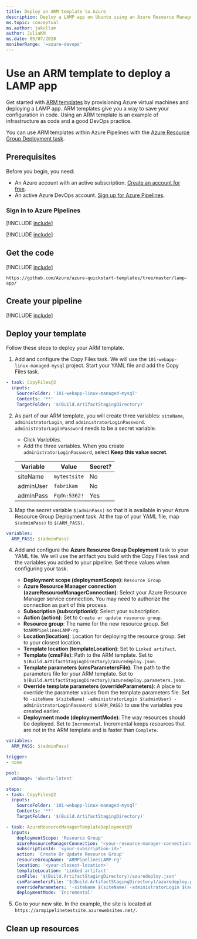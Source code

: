 ```yaml
---
title: Deploy an ARM template to Azure
description: Deploy a LAMP app on Ubuntu using an Azure Resource Manager (ARM) Template Deployment Task
ms.topic: conceptual
ms.author: jukullam
author: JuliaKM
ms.date: 05/07/2020
monikerRange: '=azure-devops'
---
```


# Use an ARM template to deploy a LAMP app

Get started with [ARM templates](https://docs.microsoft.com/azure/azure-resource-manager/templates/overview) by provisioning Azure virtual machines and deploying a LAMP app. ARM templates give you a way to save your configuration in code. Using an ARM template is an example of infrastructure as code and a good DevOps practice.

You can use ARM templates within Azure Pipelines with the [Azure Resource Group Deployment task](../../../tasks/deploy/azure-resource-group-deployment.md). 

## Prerequisites

Before you begin, you need:
- An Azure account with an active subscription. [Create an account for free](https://azure.microsoft.com/free/?WT.mc_id=A261C142F).
- An active Azure DevOps account. [Sign up for Azure Pipelines](../../../get-started/pipelines-sign-up.md).


### Sign in to Azure Pipelines

[!INCLUDE [include](includes/sign-in-azure-pipelines.md)]

[!INCLUDE [include](includes/create-project.md)]


## Get the code

[!INCLUDE [include](includes/get-code-before-sample-repo.md)]

```
https://github.com/Azure/azure-quickstart-templates/tree/master/lamp-app/
```

## Create your pipeline

[!INCLUDE [include](includes/create-pipeline-before-template-selected.md)]

## Deploy your template

Follow these steps to deploy your ARM template.

1. Add and configure the Copy Files task. We will use the `101-webapp-linux-managed-mysql` project. Start your YAML file and add the Copy Files task.
  ``` yaml
  - task: CopyFiles@2
    inputs:
      SourceFolder: '101-webapp-linux-managed-mysql'
      Contents: '**'
      TargetFolder: '$(Build.ArtifactStagingDirectory)'
  ``` 

2. As part of our ARM template, you will create three variables:  `siteName`, `administratorLogin`, and `administratorLoginPassword`. `administratorLoginPassword` needs to be a secret variable.
    * Click *Variables*. 
    * Add the three variables. When you create `administratorLoginPassword`, select **Keep this value secret**. 
        
   |Variable  |Value  |Secret?  |
   |---------|---------|---------|
   |siteName     |  `mytestsite`       |    No     |
   |adminUser     |     `fabrikam`    |    No     |
   |adminPass     |    `Fqdn:5362!`     |    Yes     |


3. Map the secret variable `$(adminPass)` so that it is available in your Azure Resource Group Deployment task. At the top of your YAML file, map `$(adminPass)` to `$(ARM_PASS)`. 

```yaml
variables:
  ARM_PASS: $(adminPass)
```

4. Add and configure the **Azure Resource Group Deployment** task to your YAML file. We will use the artifact you build with the Copy Files task and the variables you added to your pipeline. Set these values when configuring your task. 

   - **Deployment scope (deploymentScope)**: `Resource Group`
   - **Azure Resource Manager connection (azureResourceManagerConnection)**: Select your Azure Resource Manager service connection. You may need to authorize the connection as part of this process. 
   - **Subscription (subscriptionId)**: Select your subscription. 
   - **Action (action)**: Set to `Create or update resource group`. 
   - **Resource group**: The name for the new resource group. Set to`ARMPipelinesLAMP-rg`. 
   - **Location(location)**: Location for deploying the resource group. Set to your closest location.
   - **Template location (templateLocation)**: Set to `Linked artifact`. 
   - **Template (cmsFile)**: Path to the ARM template. Set to `$(Build.ArtifactStagingDirectory)/azuredeploy.json`.
   - **Template parameters (cmsParametersFile)**:  The path to the parameters file for your ARM template. Set to `$(Build.ArtifactStagingDirectory)/azuredeploy.parameters.json`.
   - **Override template parameters (overrideParameters)**: A place to override the parameter values from the template parameters file. Set to `-siteName $(siteName) -administratorLogin $(adminUser) -administratorLoginPassword $(ARM_PASS)` to use the variables you created earlier.
   - **Deployment mode (deploymentMode)**: The way resources should be deployed. Set to `Incremental`. Incremental keeps resources that are not in the ARM template and is faster than `Complete`. 
   
```yaml
variables:
  ARM_PASS: $(adminPass)

trigger:
- none

pool:
  vmImage: 'ubuntu-latest'

steps:
- task: CopyFiles@2
  inputs:
    SourceFolder: '101-webapp-linux-managed-mysql'
    Contents: '**'
    TargetFolder: '$(Build.ArtifactStagingDirectory)'

- task: AzureResourceManagerTemplateDeployment@3
  inputs:
    deploymentScope: 'Resource Group'
    azureResourceManagerConnection: '<your-resource-manager-connection>'
    subscriptionId: '<your-subscription-id>'
    action: 'Create Or Update Resource Group'
    resourceGroupName: 'ARMPipelinesLAMP-rg'
    location: '<your-closest-location>'
    templateLocation: 'Linked artifact'
    csmFile: '$(Build.ArtifactStagingDirectory)/azuredeploy.json'
    csmParametersFile: '$(Build.ArtifactStagingDirectory)/azuredeploy.parameters.json'
    overrideParameters: '-siteName $(siteName) -administratorLogin $(adminUser) -administratorLoginPassword $(ARM_PASS)'
    deploymentMode: 'Incremental'
```


5. Go to your new site. In the example, the site is located at `https://armpipelinetestsite.azurewebsites.net/`.

## Clean up resources
